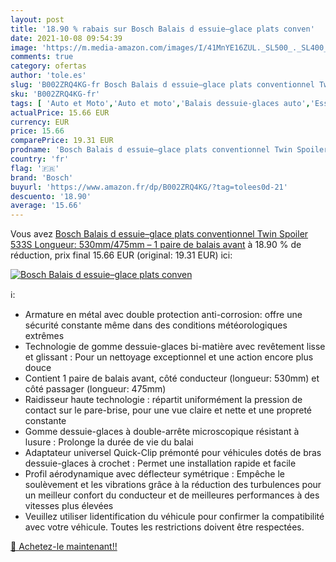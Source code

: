 ```yaml
---
layout: post
title: '18.90 % rabais sur Bosch Balais d essuie–glace plats conven'
date: 2021-10-08 09:54:39
image: 'https://m.media-amazon.com/images/I/41MnYE16ZUL._SL500_._SL400_.jpg'
comments: true
category: ofertas
author: 'tole.es'
slug: 'B002ZRQ4KG-fr Bosch Balais d essuie–glace plats conventionnel Twin...'
sku: 'B002ZRQ4KG-fr'
tags: [ 'Auto et Moto','Auto et moto','Balais dessuie-glaces auto','Essuie-glaces avants et pièces','Pièces détachées auto','bosch', ]
actualPrice: 15.66 EUR
currency: EUR
price: 15.66
comparePrice: 19.31 EUR
prodname: 'Bosch Balais d essuie–glace plats conventionnel Twin Spoiler 533S  Longueur: 530mm/475mm – 1 paire de balais avant'
country: 'fr'
flag: '🇫🇷'
brand: 'Bosch'
buyurl: 'https://www.amazon.fr/dp/B002ZRQ4KG/?tag=tolees0d-21'
descuento: '18.90'
average: '15.66'
---
```


Vous avez [Bosch Balais d essuie–glace plats conventionnel Twin Spoiler 533S  Longueur: 530mm/475mm – 1 paire de balais avant](https://www.amazon.fr/dp/B002ZRQ4KG/?tag=tolees0d-21)  à  18.90 % de réduction, prix final  15.66 EUR (original: 19.31 EUR) ici:

[![Bosch Balais d essuie–glace plats conven](https://m.media-amazon.com/images/I/41MnYE16ZUL._SL500_._SL400_.jpg)](https://www.amazon.fr/dp/B002ZRQ4KG/?tag=tolees0d-21)

ℹ️:

- Armature en métal avec double protection anti-corrosion: offre une sécurité constante même dans des conditions météorologiques extrêmes
- Technologie de gomme dessuie-glaces bi-matière avec revêtement lisse et glissant : Pour un nettoyage exceptionnel et une action encore plus douce
- Contient 1 paire de balais avant, côté conducteur (longueur: 530mm) et côté passager (longueur: 475mm)
- Raidisseur haute technologie : répartit uniformément la pression de contact sur le pare-brise, pour une vue claire et nette et une propreté constante
- Gomme dessuie-glaces à double-arrête microscopique résistant à lusure : Prolonge la durée de vie du balai
- Adaptateur universel Quick-Clip prémonté pour véhicules dotés de bras dessuie-glaces à crochet : Permet une installation rapide et facile
- Profil aérodynamique avec déflecteur symétrique : Empêche le soulèvement et les vibrations grâce à la réduction des turbulences pour un meilleur confort du conducteur et de meilleures performances à des vitesses plus élevées
- Veuillez utiliser lidentification du véhicule pour confirmer la compatibilité avec votre véhicule. Toutes les restrictions doivent être respectées.

[🛒 Achetez-le maintenant!!](https://www.amazon.fr/dp/B002ZRQ4KG/?tag=tolees0d-21)
